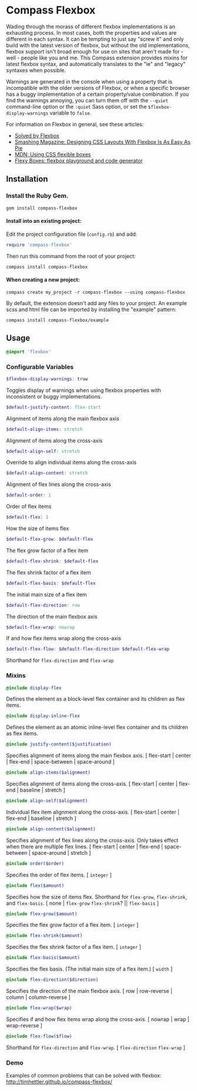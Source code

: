 # Compass Flexbox

Wading through the morass of different flexbox implementations is an exhausting process. In most cases, both the properties and values are different in each syntax. It can be tempting to just say "screw it" and only build with the latest version of flexbox, but without the old implementations, flexbox support isn't broad enough for use on sites that aren't made for - well - people like you and me. This Compass extension provides mixins for latest flexbox syntax, and automatically translates to the "ie" and "legacy" syntaxes when possible.

Warnings are generated in the console when using a property that is incompatible with the older versions of Flexbox, or when a specific browser has a buggy implementation of a certain property/value combination. If you find the warnings annoying, you can turn them off with the `--quiet` command-line option or the `:quiet` Sass option, or set the `$flexbox-display-warnings` variable to `false`.

For information on Flexbox in general, see these articles:

* [Solved by Flexbox](http://philipwalton.github.io/solved-by-flexbox/)
* [Smashing Magazine: Designing CSS Layouts With Flexbox Is As Easy As Pie](http://coding.smashingmagazine.com/2013/05/22/centering-elements-with-flexbox/)
* [MDN: Using CSS flexible boxes](https://developer.mozilla.org/en-US/docs/Web/Guide/CSS/Flexible_boxes)
* [Flexy Boxes: flexbox playground and code generator](http://the-echoplex.net/flexyboxes/)

## Installation

### Install the Ruby Gem.

  ```
  gem install compass-flexbox
  ```

#### Install into an existing project:

Edit the project configuration file (`config.rb`) and add:

  ```ruby
  require 'compass-flexbox'
  ```

Then run this command from the root of your project:

  ```
  compass install compass-flexbox
  ```

#### When creating a new project:

  ```
  compass create my_project -r compass-flexbox --using compass-flexbox
  ```

By default, the extension doesn't add any files to your project. An example scss and html file can be imported by installing the "example" pattern:

  ```
  compass install compass-flexbox/example
  ```

## Usage

  ```scss
  @import 'flexbox'
  ```
### Configurable Variables
  
  ```scss
  $flexbox-display-warnings: truw
  ```

Toggles display of warnings when using flexbox properties with inconsistent or buggy implementations.

  ```scss
  $default-justify-content: flex-start
  ```

Alignment of items along the main flexbox axis

  ```scss
  $default-align-items: stretch
  ```

Alignment of items along the cross-axis

  ```scss
  $default-align-self: stretch
  ```

Override to align individual items along the cross-axis

  ```scss
  $default-align-content: stretch
  ```

Alignment of flex lines along the cross-axis

  ```scss
  $default-order: 1
  ```

Order of flex items

  ```scss
  $default-flex: 1
  ```

How the size of items flex

  ```scss
  $default-flex-grow: $default-flex
  ```

The flex grow factor of a flex item

  ```scss
  $default-flex-shrink: $default-flex
  ```

The flex shrink factor of a flex item

  ```scss
  $default-flex-basis: $default-flex
  ```

The initial main size of a flex item

  ```scss
  $default-flex-direction: row
  ```

The direction of the main flexbox axis

  ```scss
  $default-flex-wrap: nowrap
  ```

If and how flex items wrap along the cross-axis

  ```scss
  $default-flex-flow: $default-flex-direction $default-flex-wrap
  ```

Shorthand for `flex-direction` and `flex-wrap`

### Mixins

  ```scss
  @include display-flex
  ```

Defines the element as a block-level flex container and its children as flex items.

  ```scss
  @include display-inline-flex
  ```

Defines the element as an atomic inline-level flex container and its children as flex items.

  ```scss
  @include justify-content($justification)
  ```

Specifies alignment of items along the main flexbox axis. [ flex-start | center | flex-end | space-between | space-around ]

  ```scss
  @include align-items($alignment)
  ```

Specifies alignment of items along the cross-axis. [ flex-start | center | flex-end | baseline | stretch ]

  ```scss
  @include align-self($alignment)
  ```

Individual flex item alignment along the cross-axis. [ flex-start | center | flex-end | baseline | stretch ]

  ```scss
  @include align-content($alignment)
  ```

Specifies alignment of flex lines along the cross-axis. Only takes effect when there are multiple flex lines. [ flex-start | center | flex-end | space-between | space-around | stretch ]

  ```scss
  @include order($order)
  ```

Specifies the order of flex items. [ `integer` ]

  ```scss
  @include flex($amount)
  ```

Specifies how the size of items flex. Shorthand for `flex-grow`, `flex-shrink`, and `flex-basis`. [ none | `flex-grow` `flex-shrink`? || `flex-basis` ]

  ```scss
  @include flex-grow($amount)
  ```
Specifies the flex grow factor of a flex item. [ `integer` ]

  ```scss
  @include flex-shrink($amount)
  ```

Specifies the flex shrink factor of a flex item. [ `integer` ]

  ```scss
  @include flex-basis($amount)
  ```

Specifies the flex basis. (The initial main size of a flex item.) [ `width` ]

  ```scss
  @include flex-direction($direction)
  ```

Specifies the direction of the main flexbox axis. [ row | row-reverse | column | column-reverse ]

  ```scss
  @include flex-wrap($wrap)
  ```

Specifies if and how flex items wrap along the cross-axis. [ nowrap | wrap | wrap-reverse ]

  ```scss
  @include flex-flow($flow)
  ```

Shorthand for `flex-direction` and `flex-wrap`. [ `flex-direction` `flex-wrap` ]

### Demo

Examples of common problems that can be solved with flexbox: http://timhettler.github.io/compass-flexbox/

